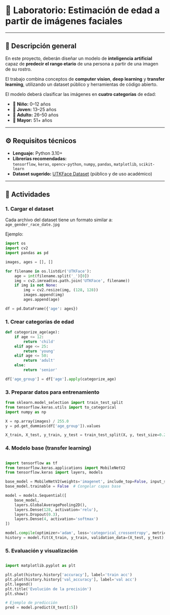 # 🧠 Laboratorio: Estimación de edad a partir de imágenes faciales

---

## 🎯 Descripción general

En este proyecto, deberán diseñar un modelo de **inteligencia artificial** capaz de **predecir el rango etario** de una persona a partir de una imagen de su rostro.

El trabajo combina conceptos de **computer vision**, **deep learning** y **transfer learning**, utilizando un dataset público y herramientas de código abierto.

El modelo deberá clasificar las imágenes en **cuatro categorías** de edad:

- 👶 **Niño:** 0–12 años  
- 🧒 **Joven:** 13–25 años  
- 🧑 **Adulto:** 26–50 años  
- 👴 **Mayor:** 51+ años

---

## ⚙️ Requisitos técnicos

- **Lenguaje:** Python 3.10+   
- **Librerías recomendadas:**  
  `tensorflow`, `keras`, `opencv-python`, `numpy`, `pandas`, `matplotlib`, `scikit-learn`   
- **Dataset sugerido:** [UTKFace Dataset](https://susanqq.github.io/UTKFace/) (público y de uso académico)  

---

## 🧠 Actividades

### 1. Cargar el dataset

Cada archivo del dataset tiene un formato similar a:  
`age_gender_race_date.jpg`

Ejemplo:
```python
import os
import cv2
import pandas as pd

images, ages = [], []

for filename in os.listdir('UTKFace'):
    age = int(filename.split('_')[0])
    img = cv2.imread(os.path.join('UTKFace', filename))
    if img is not None:
        img = cv2.resize(img, (128, 128))
        images.append(img)
        ages.append(age)

df = pd.DataFrame({'age': ages})
```

### 1. Crear categorías de edad

```python
def categorize_age(age):
    if age <= 12:
        return 'child'
    elif age <= 25:
        return 'young'
    elif age <= 50:
        return 'adult'
    else:
        return 'senior'

df['age_group'] = df['age'].apply(categorize_age)

```
### 3. Preparar datos para entrenamiento

```python
from sklearn.model_selection import train_test_split
from tensorflow.keras.utils import to_categorical
import numpy as np

X = np.array(images) / 255.0
y = pd.get_dummies(df['age_group']).values

X_train, X_test, y_train, y_test = train_test_split(X, y, test_size=0.2, stratify=y)

```

### 4. Modelo base (transfer learning)

```python

import tensorflow as tf
from tensorflow.keras.applications import MobileNetV2
from tensorflow.keras import layers, models

base_model = MobileNetV2(weights='imagenet', include_top=False, input_shape=(128,128,3))
base_model.trainable = False  # Congelar capas base

model = models.Sequential([
    base_model,
    layers.GlobalAveragePooling2D(),
    layers.Dense(128, activation='relu'),
    layers.Dropout(0.3),
    layers.Dense(4, activation='softmax')
])

model.compile(optimizer='adam', loss='categorical_crossentropy', metrics=['accuracy'])
history = model.fit(X_train, y_train, validation_data=(X_test, y_test), epochs=5)


```

### 5. Evaluación y visualización

```python

import matplotlib.pyplot as plt

plt.plot(history.history['accuracy'], label='train acc')
plt.plot(history.history['val_accuracy'], label='val acc')
plt.legend()
plt.title('Evolución de la precisión')
plt.show()

# Ejemplo de predicción
pred = model.predict(X_test[:5])

```
